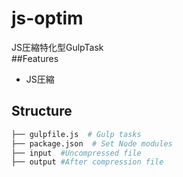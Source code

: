 # js-optim
JS圧縮特化型GulpTask  
##Features  
 - JS圧縮  
## Structure  
```bash
├── gulpfile.js  # Gulp tasks
├── package.json  # Set Node modules
├── input  #Uncompressed file
├── output #After compression file  
```

